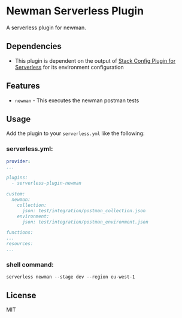 # Newman Serverless Plugin

A serverless plugin for newman.

## Dependencies

* This plugin is dependent on the output of [Stack Config Plugin for Serverless](https://www.npmjs.com/package/serverless-plugin-stack-config) for its environment configuration

## Features

* `newman` - This executes the newman postman tests

## Usage

Add the plugin to your `serverless.yml` like the following:

### serverless.yml:
```yaml
provider:
...

plugins:
  - serverless-plugin-newman

custom:
  newman:
    collection:
      json: test/integration/postman_collection.json
    environment:
      json: test/integration/postman_environment.json

functions:
...
resources:
...
```

### shell command:
```shell
serverless newman --stage dev --region eu-west-1
```

## License

MIT
